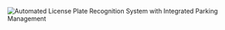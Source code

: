 ![Automated License Plate Recognition System with Integrated Parking Management](path/to/your/image.png)
